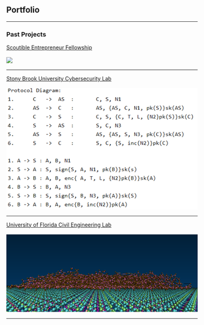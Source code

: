 ## Portfolio

---

### Past Projects

[Scoutible Entrepreneur Fellowship](/Scoutible.md) <br><br>
<img src="images/Scoutible.PNG?raw=true"/>

---

[Stony Brook University Cybersecurity Lab](/PyDistAlgo.md) <br><br>
<img src="images/pydistalgo-profile.PNG?raw=true"/>

---
[University of Florida Civil Engineering Lab](/SSTP.md) <br><br>
<img src="images/20000 side 305.jpg?raw=true"/>

---

